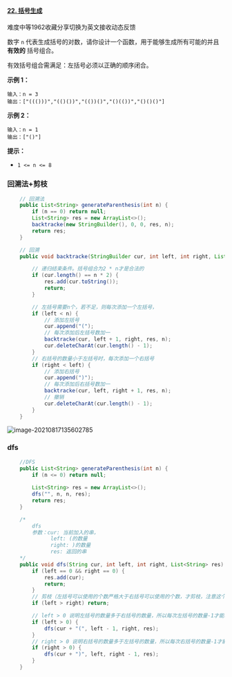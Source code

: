 #### [22. 括号生成](https://leetcode-cn.com/problems/generate-parentheses/)

难度中等1962收藏分享切换为英文接收动态反馈

数字 `n` 代表生成括号的对数，请你设计一个函数，用于能够生成所有可能的并且 **有效的** 括号组合。

有效括号组合需满足：左括号必须以正确的顺序闭合。

 

**示例 1：**

```
输入：n = 3
输出：["((()))","(()())","(())()","()(())","()()()"]
```

**示例 2：**

```
输入：n = 1
输出：["()"]
```

 

**提示：**

- `1 <= n <= 8`

### 回溯法+剪枝

```java
    // 回溯法
    public List<String> generateParenthesis(int n) {
        if (n == 0) return null;
        List<String> res = new ArrayList<>();
        backtracke(new StringBuilder(), 0, 0, res, n);
        return res;
    }

    // 回溯
    public void backtracke(StringBuilder cur, int left, int right, List<String> res, int n) {

        // 递归结束条件。括号组合为2 * n才是合法的
        if (cur.length() == n * 2) {
            res.add(cur.toString());
            return;
        }

        // 左括号需要n个，若不足，则每次添加一个左括号，
        if (left < n) {
            // 添加左括号
            cur.append("(");
            // 每次添加后左括号数加一
            backtracke(cur, left + 1, right, res, n);
            cur.deleteCharAt(cur.length() - 1);
        }
        // 右括号的数量小于左括号时，每次添加一个右括号
        if (right < left) {
            // 添加右括号
            cur.append(")");
            // 每次添加后右括号数加一
            backtracke(cur, left, right + 1, res, n);
            // 撤销
            cur.deleteCharAt(cur.length() - 1);
        }
    }

```

![image-20210817135602785](C:\Users\solfeng\AppData\Roaming\Typora\typora-user-images\image-20210817135602785.png)

### dfs

```java
    //DFS
    public List<String> generateParenthesis(int n) {
    	if (n <= 0) return null;
    	
        List<String> res = new ArrayList<>();
        dfs("", n, n, res);
        return res;
    }

    /*
        dfs
        参数：cur: 当前加入的串，
              left: (的数量
              right: )的数量
              res: 返回的串
    */
    public void dfs(String cur, int left, int right, List<String> res) {
        if (left == 0 && right == 0) {
            res.add(cur);
            return;
        }
        // 剪枝（左括号可以使用的个数严格大于右括号可以使用的个数，才剪枝，注意这个细节）
        if (left > right) return;

        // left > 0 说明左括号的数量多于右括号的数量，所以每次左括号的数量-1才能和右括号匹配
        if (left > 0) {
            dfs(cur + "(", left - 1, right, res);
        }
        // right > 0 说明右括号的数量多于左括号的数量，所以每次右括号的数量-1才能和左括号匹配
        if (right > 0) {
            dfs(cur + ")", left, right - 1, res);
        }
    }

```

